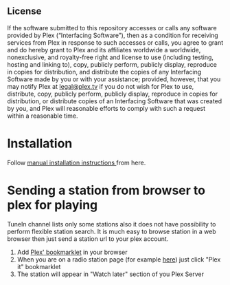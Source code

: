 License
-------

If the software submitted to this repository accesses or calls any software provided by Plex (“Interfacing Software”), then as a condition for receiving services from Plex in response to such accesses or calls, you agree to grant and do hereby grant to Plex and its affiliates worldwide a worldwide, nonexclusive, and royalty-free right and license to use (including testing, hosting and linking to), copy, publicly perform, publicly display, reproduce in copies for distribution, and distribute the copies of any Interfacing Software made by you or with your assistance; provided, however, that you may notify Plex at legal@plex.tv if you do not wish for Plex to use, distribute, copy, publicly perform, publicly display, reproduce in copies for distribution, or distribute copies of an Interfacing Software that was created by you, and Plex will reasonable efforts to comply with such a request within a reasonable time.

# Installation

Follow [manual installation instructions ](https://support.plex.tv/hc/en-us/articles/201187656-How-do-I-manually-install-a-channel-)from here.

# Sending a station from browser to plex for playing

TuneIn channel lists only some stations also it does not have possibility to perform flexible station search. It is much easy to browse station in a web browser then just send a station url to your plex account.

1. Add [Plex' bookmarklet](https://support.plex.tv/hc/en-us/articles/200392326-Using-the-Plex-It-Bookmarklet) in your browser
2. When you are on a radio station page (for example [here](http://tunein.com/radio/PassionLoveRadio-s136441/)) just click "Plex it" bookmarklet
3. The station will appear in "Watch later" section of you Plex Server
